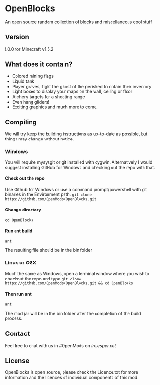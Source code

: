 OpenBlocks
=========

An open source random collection of blocks and miscellaneous cool stuff

Version
-

!.0.0 for Minecraft v1.5.2

What does it contain?
-----------

* Colored mining flags
* Liquid tank
* Player graves, fight the ghost of the perished to obtain their inventory
* Light boxes to display your maps on the wall, ceiling or floor
* Archery targets for a shooting range
* Even hang gliders!
* Exciting graphics and much more to come.

Compiling
--------------
We will try keep the building instructions as up-to-date as possible, but things may change without notice.

### Windows
You will require mysysgit or git installed with cygwin. Alternatively I would suggest installing GitHub for Windows and checking out the repo with that.

#### Check out the repo
Use Github for Windows or use a command prompt/powershell with git binaries in the Environment path.
```git clone https://github.com/OpenMods/OpenBlocks.git```
#### Change directory
```cd OpenBlocks```
#### Run ant build
```ant ```

The resulting file should be in the bin folder

### Linux or OSX
Much the same as Windows, open a terminal window where you wish to checkout the repo and type
```git clone https://github.com/OpenMods/OpenBlocks.git && cd OpenBlocks```
#### Then run ant
```ant ```

The mod jar will be in the bin folder after the completion of the build process.

Contact
-
Feel free to chat with us in #OpenMods on *irc.esper.net*


License
-

OpenBlocks is open source, please check the Licence.txt for more information and the licences of individual components of this mod.

    
